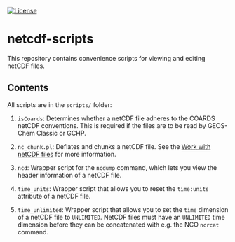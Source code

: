 [![License](https://img.shields.io/badge/License-MIT-blue.svg)](https://github.com/geoschem/netcdf-scripts/blob/main/LICENSE.txt)

# netcdf-scripts

This repository contains convenience scripts for viewing and editing netCDF files.

## Contents

All scripts are in the `scripts/` folder:

1. `isCoards`: Determines whether a netCDF file adheres to the COARDS netCDF conventions.  This is required if the files are to be read by GEOS-Chem Classic or GCHP.
   
2. `nc_chunk.pl`: Deflates and chunks a netCDF file.  See the [Work with netCDF files](https://geos-chem.readthedocs.io/en/stable/geos-chem-shared-docs/supplemental-guides/netcdf-guide.html#chunk-and-deflate-a-netcdf-file-to-improve-i-o) for more information.
   
3. `ncd`: Wrapper script for the `ncdump` command, which lets you view the header information of a netCDF file.
   
4. `time_units`: Wrapper script that allows you to reset the `time:units` attribute of a netCDF file.
   
5. `time_unlimited`: Wrapper script that allows you to set the `time` dimension of a netCDF file to `UNLIMITED`.  NetCDF files must have an `UNLIMITED` time dimension before they can be concatenated with e.g. the NCO `ncrcat` command.
